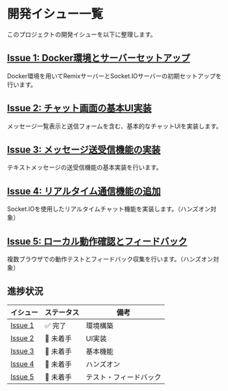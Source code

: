 # 開発イシュー一覧

このプロジェクトの開発イシューを以下に整理します。

## [Issue 1: Docker環境とサーバーセットアップ](./issue-1.md)

Docker環境を用いてRemixサーバーとSocket.IOサーバーの初期セットアップを行います。

## [Issue 2: チャット画面の基本UI実装](./issue-2.md)

メッセージ一覧表示と送信フォームを含む、基本的なチャットUIを実装します。

## [Issue 3: メッセージ送受信機能の実装](./issue-3.md)

テキストメッセージの送受信機能の基本実装を行います。

## [Issue 4: リアルタイム通信機能の追加](./issue-4.md)

Socket.IOを使用したリアルタイムチャット機能を実装します。（ハンズオン対象）

## [Issue 5: ローカル動作確認とフィードバック](./issue-5.md)

複数ブラウザでの動作テストとフィードバック収集を行います。（ハンズオン対象）

## 進捗状況

| イシュー | ステータス | 備考 |
|----------|------------|-------|
| [Issue 1](./issue-1.md)  | ✅ 完了  | 環境構築 |
| [Issue 2](./issue-2.md)  | 📝 未着手  | UI実装 |
| [Issue 3](./issue-3.md)  | 📝 未着手  | 基本機能 |
| [Issue 4](./issue-4.md)  | 📝 未着手  | ハンズオン |
| [Issue 5](./issue-5.md)  | 📝 未着手  | テスト・フィードバック |

